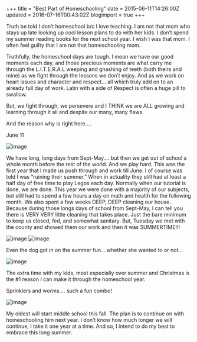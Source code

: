 +++
title = "Best Part of Homeschooling"
date = 2015-06-11T14:26:00Z
updated = 2016-07-16T00:43:02Z
blogimport = true 
+++

Truth be told I don’t homeschool b/c I love teaching.  I am not that mom who stays up late looking up cool lesson plans to do with her kids.  I don’t spend my summer reading books for the next school year.  I wish I was that mom.  I often feel guilty that I am not that homeschooling mom. 

Truthfully, the homeschool days are tough.  I mean we have our good moments each day, and those precious moments are what carry me through the L.I.T.E.R.A.L weeping and gnashing of teeth (both theirs and mine) as we fight through the lessons we don’t enjoy.  And as we work on heart issues and character and respect… all which truly add on to an already full day of work.  Latin with a side of Respect is often a huge pill to swallow. 

But, we fight through, we persevere and I THINK we are ALL growing and learning through it all and despite our many, many flaws.  

And the reason why is right here….

June 11

![image](https://lh3.googleusercontent.com/KhmouBj9oDl4XRuUuAK_5S_e1tkS2OBaBd_EesaG5q5l=w880-h587-no)

We have long, long days from Sept-May…. but then we get out of school a whole month before the rest of the world.  And we play hard. This was the first year that I made us push through and work till June.  I of course was told I was “ruining their summer.”  When in actuality they still had at least a half day of free time to play Legos each day.  Normally when our tutorial is done, we are done.  This year we were done with a majority of our subjects, but still had to spend a few hours a day on math and health for the following month.  We also spent a few weeks DEEP, DEEP cleaning our house.  Because during those longs days of school from Sept-May, I can tell you there is VERY VERY little cleaning that takes place.  Just the bare minimum to keep us closed, fed, and somewhat sanitary.  But, Tuesday we met with the county and showed them our work and then it was SUMMERTIME!!!

![image](https://lh3.googleusercontent.com/8TBH3A92-9vq5aJZcpp6MFGEzTKuLHFZRKuBiTC0lsEy=w620-h931-no)  ![image](https://lh3.googleusercontent.com/SnMo_0hpYDU5cAgunFndC1GMdjLhkIwPiESN9SJapsFr=w620-h931-no)

Even the dog got in on the summer fun… whether she wanted to or not…

![image](https://lh3.googleusercontent.com/lIJWRYMqjt1POypBiNfMdtZ9V23KVH7NzHRth0jlS68K=w620-h931-no)

The extra time with my kids, most especially over summer and Christmas is the #1 reason I can make it through the homeschool year. 

Sprinklers and worms…. such a fun combo!

![image](https://lh3.googleusercontent.com/Iy4wF4jTsBlSlAxq2n9zAt4pCgDZyFyRYqdzTsz2IL1z=w620-h931-no)

My oldest will start middle school this fall.  The plan is to continue on with homeschooling him next year.  I don’t know how much longer we will continue, I take it one year at a time.  And so, I intend to do my best to embrace this long summer. 
